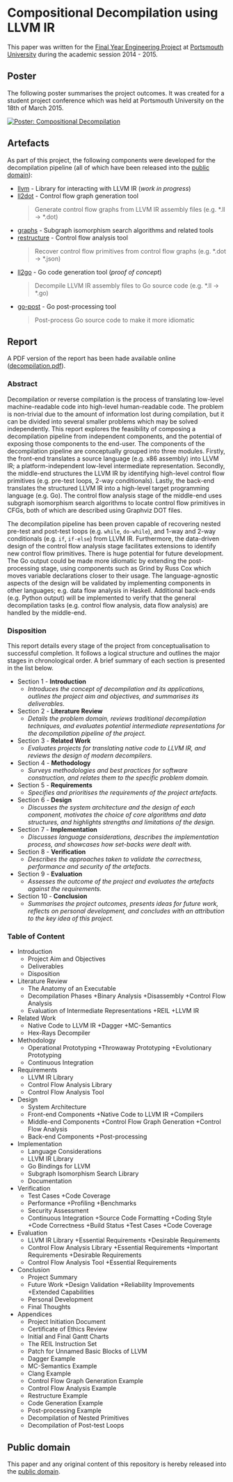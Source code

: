 # Compositional Decompilation using LLVM IR

This paper was written for the [Final Year Engineering Project][PJE40] at [Portsmouth University] during the academic session 2014 - 2015.

[PJE40]: https://register.port.ac.uk/apex/f?p=111:3:0::NO::P3_UNIT_ID:397236263
[Portsmouth University]: http://www.port.ac.uk/

## Poster

The following poster summarises the project outcomes. It was created for a student project conference which was held at Portsmouth University on the 18th of March 2015.

[![Poster: Compositional Decompilation](https://raw.githubusercontent.com/mewpaper/decompilation/master/poster/poster.png)](https://raw.githubusercontent.com/mewpaper/decompilation/master/poster/poster.pdf)

## Artefacts

As part of this project, the following components were developed for the decompilation pipeline (all of which have been released into the [public domain]):

* [llvm](https://github.com/llir/llvm) - Library for interacting with LLVM IR (*work in progress*)
* [ll2dot](https://github.com/decomp/ll2dot) - Control flow graph generation tool
    > Generate control flow graphs from LLVM IR assembly files (e.g. *.ll -> *.dot)
* [graphs](https://github.com/decomp/graphs) - Subgraph isomorphism search algorithms and related tools
* [restructure](https://github.com/decomp/restructure) - Control flow analysis tool
    > Recover control flow primitives from control flow graphs (e.g. *.dot -> *.json)
* [ll2go](https://github.com/decomp/ll2go) - Go code generation tool (*proof of concept*)
    > Decompile LLVM IR assembly files to Go source code (e.g. *.ll -> *.go)
* [go-post](https://github.com/decomp/go-post) - Go post-processing tool
    > Post-process Go source code to make it more idiomatic

## Report

A PDF version of the report has been hade available online ([decompilation.pdf](https://raw.githubusercontent.com/mewpaper/decompilation/master/decompilation.pdf)).

### Abstract

Decompilation or reverse compilation is the process of translating low-level machine-readable code into high-level human-readable code. The problem is non-trivial due to the amount of information lost during compilation, but it can be divided into several smaller problems which may be solved independently. This report explores the feasibility of composing a decompilation pipeline from independent components, and the potential of exposing those components to the end-user. The components of the decompilation pipeline are conceptually grouped into three modules. Firstly, the front-end translates a source language (e.g. x86 assembly) into LLVM IR; a platform-independent low-level intermediate representation. Secondly, the middle-end structures the LLVM IR by identifying high-level control flow primitives (e.g. pre-test loops, 2-way conditionals). Lastly, the back-end translates the structured LLVM IR into a high-level target programming language (e.g. Go). The control flow analysis stage of the middle-end uses subgraph isomorphism search algorithms to locate control flow primitives in CFGs, both of which are described using Graphviz DOT files.

The decompilation pipeline has been proven capable of recovering nested pre-test and post-test loops (e.g. `while`, `do-while`), and 1-way and 2-way conditionals (e.g. `if`, `if-else`) from LLVM IR. Furthermore, the data-driven design of the control flow analysis stage facilitates extensions to identify new control flow primitives. There is huge potential for future development. The Go output could be made more idiomatic by extending the post-processing stage, using components such as Grind by Russ Cox which moves variable declarations closer to their usage. The language-agnostic aspects of the design will be validated by implementing components in other languages; e.g. data flow analysis in Haskell. Additional back-ends (e.g. Python output) will be implemented to verify that the general decompilation tasks (e.g. control flow analysis, data flow analysis) are handled by the middle-end.


### Disposition

This report details every stage of the project from conceptualisation to successful completion. It follows a logical structure and outlines the major stages in chronological order. A brief summary of each section is presented in the list below.

* Section 1 - **Introduction**
    - *Introduces the concept of decompilation and its applications, outlines the project aim and objectives, and summarises its deliverables.*
* Section 2 - **Literature Review**
    - *Details the problem domain, reviews traditional decompilation techniques, and evaluates potential intermediate representations for the decompilation pipeline of the project.*
* Section 3 - **Related Work**
    - *Evaluates projects for translating native code to LLVM IR, and reviews the design of modern decompilers.*
* Section 4 - **Methodology**
    - *Surveys methodologies and best practices for software construction, and relates them to the specific problem domain.*
* Section 5 - **Requirements**
    - *Specifies and prioritises the requirements of the project artefacts.*
* Section 6 - **Design**
    - *Discusses the system architecture and the design of each component, motivates the choice of core algorithms and data structures, and highlights strengths and limitations of the design.*
* Section 7 - **Implementation**
    - *Discusses language considerations, describes the implementation process, and showcases how set-backs were dealt with.*
* Section 8 - **Verification**
    - *Describes the approaches taken to validate the correctness, performance and security of the artefacts.*
* Section 9 - **Evaluation**
    - *Assesses the outcome of the project and evaluates the artefacts against the requirements.*
* Section 10 - **Conclusion**
    - *Summarises the project outcomes, presents ideas for future work, reflects on personal development, and concludes with an attribution to the key idea of this project.*

### Table of Content

* Introduction
    - Project Aim and Objectives
    - Deliverables
    - Disposition
* Literature Review
    - The Anatomy of an Executable
    - Decompilation Phases
        +Binary Analysis
        +Disassembly
        +Control Flow Analysis
    - Evaluation of Intermediate Representations
        +REIL
        +LLVM IR
* Related Work
    - Native Code to LLVM IR
        +Dagger
        +MC-Semantics
    - Hex-Rays Decompiler
* Methodology
    - Operational Prototyping
        +Throwaway Prototyping
        +Evolutionary Prototyping
    - Continuous Integration
* Requirements
    - LLVM IR Library
    - Control Flow Analysis Library
    - Control Flow Analysis Tool
* Design
    - System Architecture
    - Front-end Components
        +Native Code to LLVM IR
        +Compilers
    - Middle-end Components
        +Control Flow Graph Generation
        +Control Flow Analysis
    - Back-end Components
        +Post-processing
* Implementation
    - Language Considerations
    - LLVM IR Library
    - Go Bindings for LLVM
    - Subgraph Isomorphism Search Library
    - Documentation
* Verification
    - Test Cases
        +Code Coverage
    - Performance
        +Profiling
        +Benchmarks
    - Security Assessment
    - Continuous Integration
        +Source Code Formatting
        +Coding Style
        +Code Correctness
        +Build Status
        +Test Cases
        +Code Coverage
* Evaluation
    - LLVM IR Library
        +Essential Requirements
        +Desirable Requirements
    - Control Flow Analysis Library
        +Essential Requirements
        +Important Requirements
        +Desirable Requirements
    - Control Flow Analysis Tool
        +Essential Requirements
* Conclusion
    - Project Summary
    - Future Work
        +Design Validation
        +Reliability Improvements
        +Extended Capabilities
    - Personal Development
    - Final Thoughts
* Appendices
    - Project Initiation Document
    - Certificate of Ethics Review
    - Initial and Final Gantt Charts
    - The REIL Instruction Set
    - Patch for Unnamed Basic Blocks of LLVM
    - Dagger Example
    - MC-Semantics Example
    - Clang Example
    - Control Flow Graph Generation Example
    - Control Flow Analysis Example
    - Restructure Example
    - Code Generation Example
    - Post-processing Example
    - Decompilation of Nested Primitives
    - Decompilation of Post-test Loops

## Public domain

This paper and any original content of this repository is hereby released into the [public domain].

[public domain]: https://creativecommons.org/publicdomain/zero/1.0/

